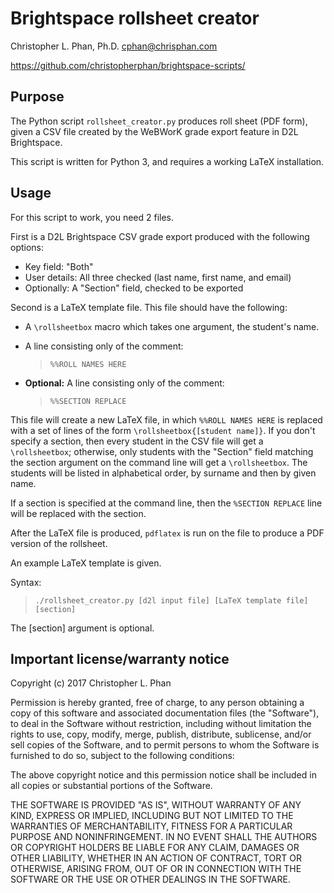 # Brightspace rollsheet creator

Christopher L. Phan, Ph.D. <cphan@chrisphan.com>

<https://github.com/christopherphan/brightspace-scripts/>

## Purpose

The Python script ``rollsheet_creator.py`` produces roll sheet (PDF form), given a CSV file created by the WeBWorK grade export feature in D2L Brightspace.

This script is written for Python 3, and requires a working LaTeX installation.

## Usage

For this script to work, you need 2 files.

First is a D2L Brightspace CSV grade export produced with the following
options:

* Key field: "Both"
* User details: All three checked (last name, first name, and email)
* Optionally: A "Section" field, checked to be exported

Second is a LaTeX template file. This file should have the following:

* A ``\rollsheetbox`` macro which takes one argument, the student's name.
* A line consisting only of the comment:

   > ``%%ROLL NAMES HERE``

* **Optional:** A line consisting only of the comment:

   > ``%%SECTION REPLACE``

This file will create a new LaTeX file, in which ``%%ROLL NAMES HERE`` is replaced with a set of lines of the form ``\rollsheetbox{[student name]}``. If you don't specify a section, then every student in the CSV file will get a ``\rollsheetbox``; otherwise, only students with the "Section" field matching the section argument on the command line will get a ``\rollsheetbox``. The students will be listed in alphabetical order, by surname and then by given name.

If a section is specified at the command line, then the ``%SECTION REPLACE`` line will be replaced with the section.

After the LaTeX file is produced, ``pdflatex`` is run on the file to produce a PDF version of the rollsheet.

An example LaTeX template is given.

Syntax:
>  ``./rollsheet_creator.py [d2l input file] [LaTeX template file] [section]``

The [section] argument is optional.

## Important license/warranty notice

Copyright (c) 2017 Christopher L. Phan

Permission is hereby granted, free of charge, to any person obtaining a copy of this software and associated documentation files (the "Software"), to deal in the Software without restriction, including without limitation the rights to use, copy, modify, merge, publish, distribute, sublicense, and/or sell copies of the Software, and to permit persons to whom the Software is furnished to do so, subject to the following conditions:

The above copyright notice and this permission notice shall be included in all copies or substantial portions of the Software.

THE SOFTWARE IS PROVIDED "AS IS", WITHOUT WARRANTY OF ANY KIND, EXPRESS OR IMPLIED, INCLUDING BUT NOT LIMITED TO THE WARRANTIES OF MERCHANTABILITY, FITNESS FOR A PARTICULAR PURPOSE AND NONINFRINGEMENT. IN NO EVENT SHALL THE AUTHORS OR COPYRIGHT HOLDERS BE LIABLE FOR ANY CLAIM, DAMAGES OR OTHER LIABILITY, WHETHER IN AN ACTION OF CONTRACT, TORT OR OTHERWISE, ARISING FROM, OUT OF OR IN CONNECTION WITH THE SOFTWARE OR THE USE OR OTHER DEALINGS IN THE SOFTWARE.
